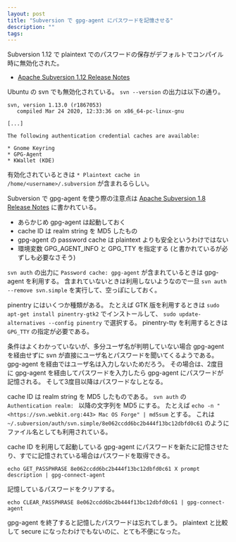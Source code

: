 ```yaml
---
layout: post
title: "Subversion で gpg-agent にパスワードを記憶させる"
description: ""
tags: 
---
```


Subversion 1.12 で plaintext でのパスワードの保存がデフォルトでコンパイル時に無効化された。

* [Apache Subversion 1.12 Release Notes](https://subversion.apache.org/docs/release-notes/1.12.html)

Ubuntu の svn でも無効化されている。
`svn --version` の出力は以下の通り。
~~~
svn, version 1.13.0 (r1867053)
   compiled Mar 24 2020, 12:33:36 on x86_64-pc-linux-gnu

[...]

The following authentication credential caches are available:

* Gnome Keyring
* GPG-Agent
* KWallet (KDE)
~~~

有効化されているときは `* Plaintext cache in /home/<username>/.subversion` が含まれるらしい。

Subversion で gpg-agent を使う際の注意点は
[Apache Subversion 1.8 Release Notes](https://subversion.apache.org/docs/release-notes/1.8.html#gpg-agent)
に書かれている。

* あらかじめ gpg-agent は起動しておく
* cache ID は realm string を MD5 したもの
* gpg-agent の password cache は plaintext よりも安全というわけではない
* 環境変数 GPG_AGENT_INFO と GPG_TTY を指定する (と書かれているが必ずしも必要なさそう)

`svn auth` の出力に `Password cache: gpg-agent` が含まれているときは gpg-agent を利用する。
含まれていないときは利用しないようなので一旦 `svn auth --remove svn.simple` を実行して、空っぽにしておく。

pinentry にはいくつか種類がある。
たとえば GTK 版を利用するときは `sudo apt-get install pinentry-gtk2` でインストールして、
`sudo update-alternatives --config pinentry` で選択する。
pinentry-tty を利用するときは `GPG_TTY` の指定が必要である。

条件はよくわかっていないが、多分ユーザ名が判明していない場合 gpg-agent を経由せずに svn が直接にユーザ名とパスワードを聞いてくるようである。
gpg-agent を経由ではユーザ名は入力しないためだろう。
その場合は、2度目に gpg-agent を経由してパスワードを入力したら gpg-agent にパスワードが記憶される。
そして3度目以降はパスワードなしとなる。

cache ID は realm string を MD5 したものである。
`svn auth` の `Authentication realm: ` 以降の文字列を MD5 にする。
たとえば `echo -n "<https://svn.webkit.org:443> Mac OS Forge" | md5sum` とする。
これは `~/.subversion/auth/svn.simple/8e062ccdd6bc2b444f13bc12dbfd0c61` のようにファイル名としても利用されている。

cache ID を利用して起動している gpg-agent にパスワードを新たに記憶させたり、すでに記憶されている場合はパスワードを取得できる。
~~~
echo GET_PASSPHRASE 8e062ccdd6bc2b444f13bc12dbfd0c61 X prompt description | gpg-connect-agent
~~~
記憶しているパスワードをクリアする。
~~~
echo CLEAR_PASSPHRASE 8e062ccdd6bc2b444f13bc12dbfd0c61 | gpg-connect-agent
~~~

gpg-agent を終了すると記憶したパスワードは忘れてしまう。
plaintext と比較して secure になったわけでもないのに、とても不便になった。
